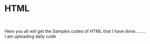 <h1>HTML</h1>
<br>
<p>Here you all will get the Samples codes  of HTML that I have done........<br> I am uploading daily code</p>
